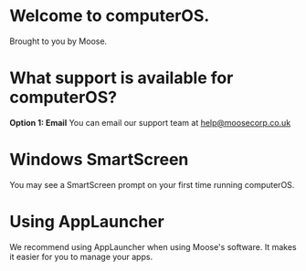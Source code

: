 # Welcome to computerOS.
Brought to you by Moose.
# What support is available for computerOS?
**Option 1: Email**
You can email our support team at help@moosecorp.co.uk
# Windows SmartScreen
You may see a SmartScreen prompt on your first time running computerOS.
# Using AppLauncher
We recommend using AppLauncher when using Moose's software. It makes it easier for you to manage your apps.

